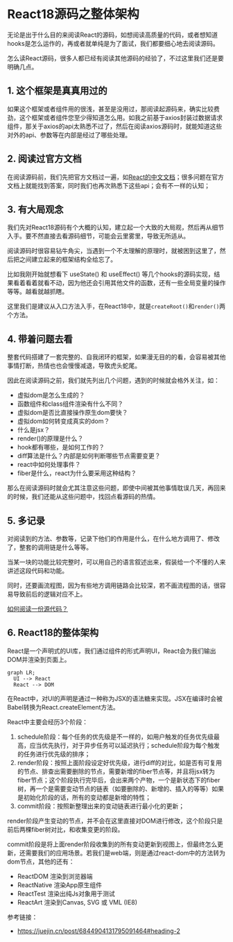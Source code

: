# React18源码之整体架构

无论是出于什么目的来阅读React的源码，如想阅读高质量的代码，或者想知道hooks是怎么运作的，再或者就单纯是为了面试，我们都要细心地去阅读源码。

怎么读React源码，很多人都已经有阅读其他源码的经验了，不过这里我们还是要明确几点。

## 1. 这个框架是真真用过的

如果这个框架或者组件用的很浅，甚至是没用过，那阅读起源码来，确实比较费劲，这个框架或者组件您至少得知道怎么用。如我之前基于axios封装过数据请求组件，那关于axios的api太熟悉不过了，然后在阅读axios源码时，就能知道这些对外的api、参数等在内部是经过了哪些处理。

## 2. 阅读过官方文档

在阅读源码前，我们先把官方文档过一遍，如[React的中文文档](https://zh-hans.reactjs.org/docs/getting-started.html)；很多问题在官方文档上就能找到答案，同时我们也再次熟悉下这些api；会有不一样的认知；

## 3. 有大局观念

我们先对React18源码有个大概的认知，建立起一个大致的大局观，然后再从细节入手。要不然直接去看源码细节，可能会云里雾里，导致无所适从。

阅读源码时很容易钻牛角尖，当遇到一个不太理解的原理时，就被困到这里了，然后把之间建立起来的框架结构全给忘了。

比如我刚开始就想看下 useState() 和 useEffect() 等几个hooks的源码实现，结果看着看着就看不动，因为他还会引用其他文件的函数，还有一些全局变量的操作等等。越看就越抓瞎。

这里我们是建议从入口方法入手，在React18中，就是`createRoot()`和`render()`两个方法。

## 4. 带着问题去看

整套代码搭建了一套完整的、自我闭环的框架，如果漫无目的的看，会容易被其他事情打断，热情也也会慢慢减退，导致虎头蛇尾。

因此在阅读源码之前，我们就先列出几个问题，遇到的时候就会格外关注，如：

* 虚拟dom是怎么生成的？
* 函数组件和class组件渲染有什么不同？
* 虚拟dom是否比直接操作原生dom要快？
* 虚拟dom如何转变成真实的dom？
* 什么是jsx？
* render()的原理是什么？
* hook都有哪些，是如何工作的？
* diff算法是什么？内部是如何判断哪些节点需要变更？
* react中如何处理事件？
* fiber是什么，react为什么要采用这种结构？

那么在阅读源码时就会尤其注意这些问题，即使中间被其他事情耽误几天，再回来的时候，我们还能从这些问题中，找回点看源码的热情。

## 5. 多记录

对阅读到的方法、参数等，记录下他们的作用是什么，在什么地方调用了、修改了，整套的调用链是什么等等。

当某一块的功能比较完整时，可以用自己的语言叙述出来，假装给一个不懂的人来讲述这段代码和功能。

同时，还要画流程图，因为有些地方调用链路会比较深，若不画流程图的话，很容易导致前后的逻辑对应不上。

[如何阅读一份源代码？](https://www.codedump.info/post/20190324-how-to-read-code/)

## 6. React18的整体架构

React是一个声明式的UI库，我们通过组件的形式声明UI，React会为我们输出DOM并渲染到页面上。

```mermaid
graph LR;
  UI --> React
  React --> DOM
```

在React中，对UI的声明是通过一种称为JSX的语法糖来实现。JSX在编译时会被Babel转换为React.createElement方法。

React中主要会经历3个阶段：

1. schedule阶段：每个任务的优先级是不一样的，如用户触发的任务优先级最高，应当优先执行，对于异步任务可以延迟执行；schedule阶段为每个触发的任务进行优先级的排序；
2. render阶段：按照上面阶段设定好优先级，进行diff的对比，如是否有可复用的节点、排查出需要删除的节点，需要新增的fiber节点等，并且将jsx转为fiber节点；这个阶段执行完毕后，会出来两个产物，一个是新状态下的fiber树，再一个是需要变动节点的链表（如要删除的、新增的、插入的等等）如果是初始化阶段的话，所有的变动都是新增的特性；
3. commit阶段：按照新整理出来的变动链表进行最小化的更新；

render阶段产生变动的节点，并不会在这里直接对DOM进行修改，这个阶段只是前后两棵fiber树对比，和收集变更的阶段。

commit阶段是将上面render阶段收集到的所有变动更新到视图上，但最终怎么更新，还需要我们的应用场景。若我们是web端，则是通过react-dom中的方法转为dom节点，其他的还有：

* ReactDOM 渲染到浏览器端
* ReactNative 渲染App原生组件
* ReactTest 渲染出纯Js对象用于测试
* ReactArt 渲染到Canvas, SVG 或 VML (IE8)

参考链接：

* https://juejin.cn/post/6844904131795091464#heading-2



